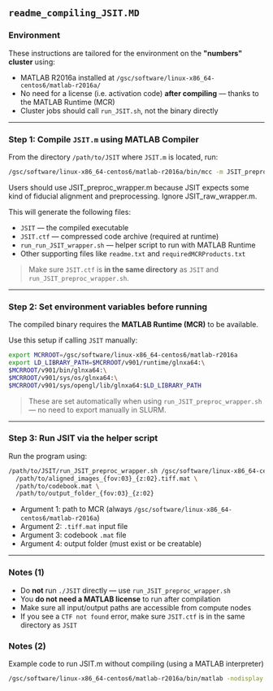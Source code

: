 
## `readme_compiling_JSIT.MD`

### Environment

These instructions are tailored for the environment on the **"numbers" cluster** using:
- MATLAB R2016a installed at `/gsc/software/linux-x86_64-centos6/matlab-r2016a/`
- No need for a license (i.e. activation code) **after compiling** — thanks to the MATLAB Runtime (MCR)
- Cluster jobs should call `run_JSIT.sh`, not the binary directly

---

### Step 1: Compile `JSIT.m` using MATLAB Compiler

From the directory `/path/to/JSIT` where `JSIT.m` is located, run:

```bash
/gsc/software/linux-x86_64-centos6/matlab-r2016a/bin/mcc -m JSIT_preproc_wrapper.m
```

Users should use JSIT_preproc_wrapper.m because JSIT expects some kind of fiducial alignment and preprocessing. Ignore JSIT_raw_wrapper.m.

This will generate the following files:

- `JSIT` — the compiled executable
- `JSIT.ctf` — compressed code archive (required at runtime)
- `run_run_JSIT_wrapper.sh` — helper script to run with MATLAB Runtime
- Other supporting files like `readme.txt` and `requiredMCRProducts.txt`

>  Make sure `JSIT.ctf` is **in the same directory** as `JSIT` and `run_JSIT_preproc_wrapper.sh`.

---

### Step 2: Set environment variables before running

The compiled binary requires the **MATLAB Runtime (MCR)** to be available.

Use this setup if calling `JSIT` manually:
```bash
export MCRROOT=/gsc/software/linux-x86_64-centos6/matlab-r2016a
export LD_LIBRARY_PATH=$MCRROOT/v901/runtime/glnxa64:\
$MCRROOT/v901/bin/glnxa64:\
$MCRROOT/v901/sys/os/glnxa64:\
$MCRROOT/v901/sys/opengl/lib/glnxa64:$LD_LIBRARY_PATH
```

> These are set automatically when using `run_JSIT_preproc_wrapper.sh` — no need to export manually in SLURM.

---

### Step 3: Run JSIT via the helper script

Run the program using:

```bash
/path/to/JSIT/run_JSIT_preproc_wrapper.sh /gsc/software/linux-x86_64-centos6/matlab-r2016a \
  /path/to/aligned_images_{fov:03}_{z:02}.tiff.mat \
  /path/to/codebook.mat \
  /path/to/output_folder_{fov:03}_{z:02}
```

- Argument 1: path to MCR (always `/gsc/software/linux-x86_64-centos6/matlab-r2016a`)
- Argument 2: `.tiff.mat` input file
- Argument 3: codebook `.mat` file
- Argument 4: output folder (must exist or be creatable)

---

### Notes (1)

- Do **not** run `./JSIT` directly — use `run_JSIT_preproc_wrapper.sh`
- You **do not need a MATLAB license** to run after compilation
- Make sure all input/output paths are accessible from compute nodes
- If you see a `CTF not found` error, make sure `JSIT.ctf` is in the same directory as `JSIT`


### Notes (2)

Example code to run JSIT.m without compiling (using a MATLAB interpreter)

```bash
/gsc/software/linux-x86_64-centos6/matlab-r2016a/bin/matlab -nodisplay -nosplash -r "JSIT(/path/to/aligned_images_{fov:03}_{z:02}.tiff.mat', /path/to/codebook.mat, /path/to/output_folder_{fov:03}_{z:02}); quit;"
```

